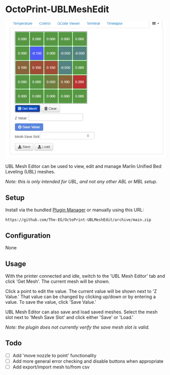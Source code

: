 # OctoPrint-UBLMeshEdit

![screenshot](extras/assets/img/screenshot.png)

UBL Mesh Editor can be used to view, edit and manage Marlin Unified Bed Leveling (UBL) meshes. 

*Note: this is only intended for UBL, and not any other ABL or MBL setup.*

## Setup

Install via the bundled [Plugin Manager](https://docs.octoprint.org/en/master/bundledplugins/pluginmanager.html)
or manually using this URL:

    https://github.com/The-EG/OctoPrint-UBLMeshEdit/archive/main.zip

## Configuration

None

## Usage

With the printer connected and idle, switch to the 'UBL Mesh Editor' tab and click 'Get Mesh'. The current mesh will be shown.

Click a point to edit the value. The current value will be shown next to 'Z Value.' That value can be changed by clicking up/down or by entering a value. To save the value, click 'Save Value.'

UBL Mesh Editor can also save and load saved meshes. Select the mesh slot next to 'Mesh Save Slot' and click either 'Save' or 'Load.'

*Note: the plugin does not currently verify the save mesh slot is valid.*

## Todo

 - [ ] Add 'move nozzle to point' functionality
 - [ ] Add more general error checking and disable buttons when appropriate
 - [ ] Add export/import mesh to/from csv